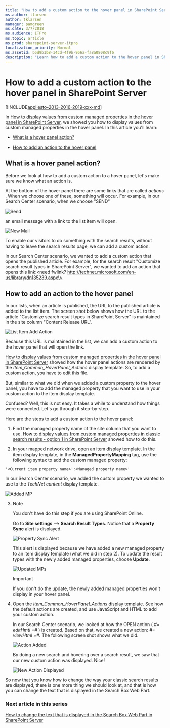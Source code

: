 ```yaml
---
title: "How to add a custom action to the hover panel in SharePoint Server"
ms.author: tlarsen
author: tklarsen
manager: pamgreen
ms.date: 3/7/2018
ms.audience: ITPro
ms.topic: article
ms.prod: sharepoint-server-itpro
localization_priority: Normal
ms.assetid: b5d9b1b8-14cd-4f9b-956a-fa8a0808c9f6
description: "Learn how to add a custom action to the hover panel in SharePoint Server."
---
```


# How to add a custom action to the hover panel in SharePoint Server

[!INCLUDE[appliesto-2013-2016-2019-xxx-md](../includes/appliesto-2013-2016-2019-xxx-md.md)]
  
In [How to display values from custom managed properties in the hover panel in SharePoint Server](how-to-display-values-from-custom-managed-properties-in-the-hover-panel.md), we showed you how to display values from custom managed properties in the hover panel. In this article you'll learn:
  
- [What is a hover panel action?](how-to-add-a-custom-action-to-the-hover-panel.md#BKMK_WhatisaHoverPanelAction)
    
- [How to add an action to the hover panel](how-to-add-a-custom-action-to-the-hover-panel.md#BKMK_HowtoAddanActiontotheHoverPanel)
    
## What is a hover panel action?
<a name="BKMK_WhatisaHoverPanelAction"> </a>

Before we look at how to add a custom action to a hover panel, let's make sure we know what an action is.
  
At the bottom of the hover panel there are some links that are called  *actions*  . When we choose one of these, something will occur. For example, in our Search Center scenario, when we choose "SEND" 
  
![Send](../media/OTCSP_Send.png)
  
an email message with a link to the list item will open.
  
![New Mail](../media/OTCSP_NewMail.png)
  
To enable our visitors to do something with the search results, without having to leave the search results page, we can add a custom action.
  
In our Search Center scenario, we wanted to add a custom action that opens the published article. For example, for the search result "Customize search result types in SharePoint Server", we wanted to add an action that opens this link:\<need fwlink? http://technet.microsoft.com/en-us/library/dn135239.aspx\>
  
## How to add an action to the hover panel
<a name="BKMK_HowtoAddanActiontotheHoverPanel"> </a>

In our lists, when an article is published, the URL to the published article is added to the list item. The screen shot below shows how the URL to the article "Customize search result types in SharePoint Server" is maintained in the site column "Content Release URL".
  
![List Item Add Action](../media/OTCSP_ListItemAddActio.png)
  
Because this URL is maintained in the list, we can add a custom action to the hover panel that will open the link.
  
[How to display values from custom managed properties in the hover panel in SharePoint Server](how-to-display-values-from-custom-managed-properties-in-the-hover-panel.md) showed how the hover panel actions are rendered by the  *Item_Common_HoverPanel_Actions*  display template. So, to add a custom action, you have to edit this file. 
  
But, similar to what we did when we added a custom property to the hover panel, you have to add the managed property that you want to use in your custom action to the item display template.
  
Confused? Well, this is not easy. It takes a while to understand how things were connected. Let's go through it step-by-step.
  
Here are the steps to add a custom action to the hover panel:
  
1. Find the managed property name of the site column that you want to use. [How to display values from custom managed properties in classic search results - option 1 in SharePoint Server](how-to-display-values-from-custom-managed-properties-in-search-resultsoption-1.md) showed how to do this. 
    
2. In your mapped network drive, open an item display template. In the item display template, in the **ManagedPropertyMapping** tag, use the following syntax to add the custom managed property: 
    
  ```
  '<Current item property name>':<Managed property name>'
  ```

   In our Search Center scenario, we added the custom property we wanted to use to the  *TechNet content*  display template. 
    
   ![Added MP](../media/OTCSP_AddedMP.png)
  
3. > [!NOTE]
    >You don't have do this step if you are using SharePoint Online. 
  
    Go to **Site settings** --> **Search Result Types**. Notice that a **Property Sync** alert is displayed. 
    
      ![Property Sync Alert](../media/OTCSP_PropertySyncAlert.png)
  
   This alert is displayed because we have added a new managed property to an item display template (what we did in step 2). To update the result types with the newly added managed properties, choose **Update**. 
    
    ![Updated MPs](../media/OTCSP_UpdateMPs.png)
  
   > [!IMPORTANT]
    > If you don't do the update, the newly added managed properties won't display in your hover panel. 
  
4. Open the  *Item_Common_HoverPanel_Actions*  display template. See how the default actions are created, and use JavaScript and HTML to add your custom action.
    
    In our Search Center scenario, we looked at how the OPEN action ( _#= editHmtl =#_ ) is created. Based on that, we created a new action: _#= viewHtml =#_. The following screen shot shows what we did.
    
     ![Action Added](../media/OTCSP_ActionAdded.png)
  
    By doing a new search and hovering over a search result, we saw that our new custom action was displayed. Nice!
    
     ![New Action Displayed](../media/OTCSP_NewActionDisplayed.png)
  
So now that you know how to change the way your classic search results are displayed, there is one more thing we should look at, and that is how you can change the text that is displayed in the Search Box Web Part.
  
### Next article in this series

[How to change the text that is displayed in the Search Box Web Part in SharePoint Server](how-to-change-the-text-that-is-displayed-in-the-search-box-web-part.md)
  

